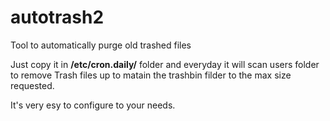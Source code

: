 # autotrash2
Tool to automatically purge old trashed files

Just copy it in **/etc/cron.daily/**  folder and everyday it will scan users folder to remove Trash files up to matain the trashbin filder to the max size requested.

It's very esy to configure to your needs.
